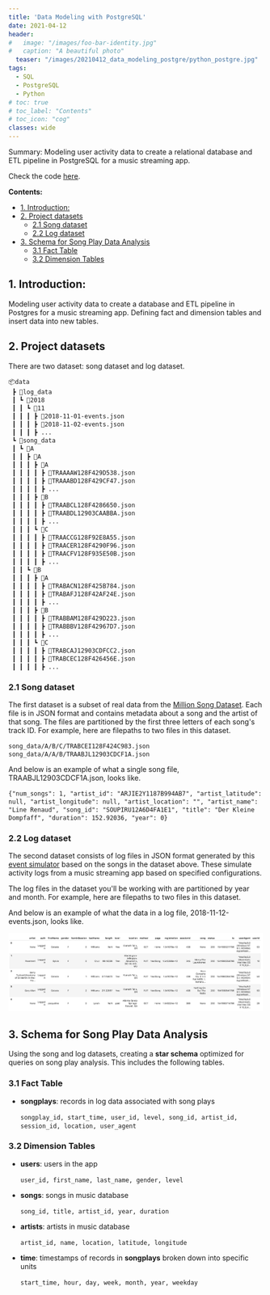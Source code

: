 ```yaml
---
title: 'Data Modeling with PostgreSQL'
date: 2021-04-12
header:
#   image: "/images/foo-bar-identity.jpg"
#   caption: "A beautiful photo"
  teaser: "/images/20210412_data_modeling_postgre/python_postgre.jpg"
tags:
  - SQL
  - PostgreSQL
  - Python
# toc: true
# toc_label: "Contents"
# toc_icon: "cog"
classes: wide
---
```


Summary: Modeling user activity data to create a relational database and ETL pipeline in PostgreSQL for a music streaming app.

Check the code [here](https://github.com/ycheng22/Udacity_Data_Engineer_Nanodegree).

**Contents:**
- [1. Introduction:](#1-introduction)
- [2. Project datasets](#2-project-datasets)
  - [2.1 Song dataset](#21-song-dataset)
  - [2.2 Log dataset](#22-log-dataset)
- [3. Schema for Song Play Data Analysis](#3-schema-for-song-play-data-analysis)
  - [3.1 Fact Table](#31-fact-table)
  - [3.2 Dimension Tables](#32-dimension-tables)

## 1. Introduction: 

Modeling user activity data to create a database and ETL pipeline in Postgres for a music streaming app. Defining fact and dimension tables and insert data into new tables. 

## 2. Project datasets
   
   There are two dataset: song dataset and log dataset. 
```
📦data
 ┣ 📂log_data
 ┃ ┗ 📂2018
 ┃ ┃ ┗ 📂11
 ┃ ┃ ┃ ┣ 📜2018-11-01-events.json
 ┃ ┃ ┃ ┣ 📜2018-11-02-events.json
 ┃ ┃ ┃ ┣ ...
 ┗ 📂song_data
 ┃ ┗ 📂A
 ┃ ┃ ┣ 📂A
 ┃ ┃ ┃ ┣ 📂A
 ┃ ┃ ┃ ┃ ┣ 📜TRAAAAW128F429D538.json
 ┃ ┃ ┃ ┃ ┣ 📜TRAAABD128F429CF47.json
 ┃ ┃ ┃ ┃ ┣ ...
 ┃ ┃ ┃ ┣ 📂B
 ┃ ┃ ┃ ┃ ┣ 📜TRAABCL128F4286650.json
 ┃ ┃ ┃ ┃ ┣ 📜TRAABDL12903CAABBA.json
 ┃ ┃ ┃ ┃ ┣ ...
 ┃ ┃ ┃ ┗ 📂C
 ┃ ┃ ┃ ┃ ┣ 📜TRAACCG128F92E8A55.json
 ┃ ┃ ┃ ┃ ┣ 📜TRAACER128F4290F96.json
 ┃ ┃ ┃ ┃ ┣ 📜TRAACFV128F935E50B.json
 ┃ ┃ ┃ ┃ ┣ ...
 ┃ ┃ ┗ 📂B
 ┃ ┃ ┃ ┣ 📂A
 ┃ ┃ ┃ ┃ ┣ 📜TRABACN128F425B784.json
 ┃ ┃ ┃ ┃ ┣ 📜TRABAFJ128F42AF24E.json
 ┃ ┃ ┃ ┃ ┣ ...
 ┃ ┃ ┃ ┣ 📂B
 ┃ ┃ ┃ ┃ ┣ 📜TRABBAM128F429D223.json
 ┃ ┃ ┃ ┃ ┣ 📜TRABBBV128F42967D7.json
 ┃ ┃ ┃ ┃ ┣ ...
 ┃ ┃ ┃ ┗ 📂C
 ┃ ┃ ┃ ┃ ┣ 📜TRABCAJ12903CDFCC2.json
 ┃ ┃ ┃ ┃ ┣ 📜TRABCEC128F426456E.json
 ┃ ┃ ┃ ┃ ┣ ...
```
### 2.1 Song dataset
  
The first dataset is a subset of real data from the [Million Song Dataset](http://millionsongdataset.com/). Each file is in JSON format and contains metadata about a song and the artist of that song. The files are partitioned by the first three letters of each song's track ID. For example, here are filepaths to two files in this dataset. 
```
song_data/A/B/C/TRABCEI128F424C983.json
song_data/A/A/B/TRAABJL12903CDCF1A.json
```
And below is an example of what a single song file, TRAABJL12903CDCF1A.json, looks like. 

```
{"num_songs": 1, "artist_id": "ARJIE2Y1187B994AB7", "artist_latitude": null, "artist_longitude": null, "artist_location": "", "artist_name": "Line Renaud", "song_id": "SOUPIRU12A6D4FA1E1", "title": "Der Kleine Dompfaff", "duration": 152.92036, "year": 0}
```

### 2.2 Log dataset
  
The second dataset consists of log files in JSON format generated by this [event simulator](https://github.com/Interana/eventsim) based on the songs in the dataset above. These simulate activity logs from a music streaming app based on specified configurations.

The log files in the dataset you'll be working with are partitioned by year and month. For example, here are filepaths to two files in this dataset.

And below is an example of what the data in a log file, 2018-11-12-events.json, looks like. 

<p align="center">
<img src="../images/20210412_data_modeling_postgre/log_data.png"  >
</p>

## 3. Schema for Song Play Data Analysis 
   
Using the song and log datasets, creating a **star schema** optimized for queries on song play analysis. This includes the following tables.

### 3.1 Fact Table

- **songplays**: records in log data associated with song plays 
  
    `songplay_id, start_time, user_id, level, song_id, artist_id, session_id, location, user_agent`

### 3.2 Dimension Tables

- **users**: users in the app
  
    `user_id, first_name, last_name, gender, level`
- **songs**: songs in music database
  
    `song_id, title, artist_id, year, duration`
- **artists**: artists in music database
  
    `artist_id, name, location, latitude, longitude`
- **time**: timestamps of records in **songplays** broken down into specific units
  
    `start_time, hour, day, week, month, year, weekday`

